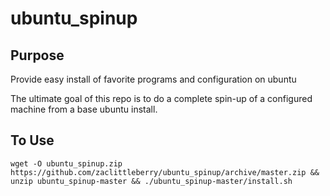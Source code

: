 # ubuntu_spinup

## Purpose

Provide easy install of favorite programs and configuration on ubuntu

The ultimate goal of this repo is to do a complete spin-up of a configured machine from a base ubuntu install.

## To Use

`wget -O ubuntu_spinup.zip https://github.com/zaclittleberry/ubuntu_spinup/archive/master.zip && unzip ubuntu_spinup-master && ./ubuntu_spinup-master/install.sh`
